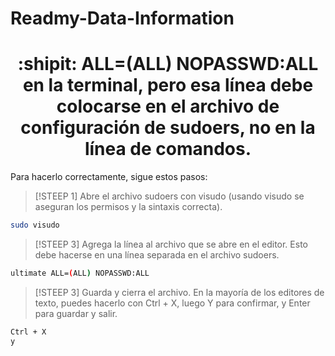 
# Readmy-Data-Information 


<h1 align="center">:shipit:  <USER> ALL=(ALL) NOPASSWD:ALL en la terminal, pero esa línea debe colocarse en el archivo de configuración de sudoers, no en la línea de comandos.</h1>


Para hacerlo correctamente, sigue estos pasos:


> [!STEEP 1]
> Abre el archivo sudoers con visudo (usando visudo se aseguran los permisos y la sintaxis correcta).
```bash
sudo visudo
```
> [!STEEP 3]
> Agrega la línea al archivo que se abre en el editor. Esto debe hacerse en una línea separada en el archivo sudoers.
```bash
ultimate ALL=(ALL) NOPASSWD:ALL
```

> [!STEEP 3]
> Guarda y cierra el archivo. En la mayoría de los editores de texto, puedes hacerlo con Ctrl + X, luego Y para confirmar, y Enter para guardar y salir.
```bash
Ctrl + X
y
```
